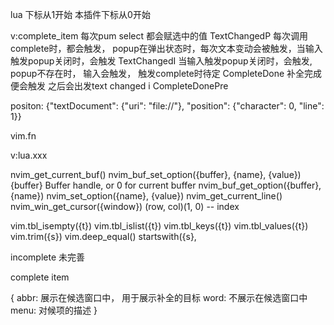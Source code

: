 lua 下标从1开始
本插件下标从0开始

v:complete_item 每次pum select 都会赋选中的值
TextChangedP 每次调用complete时，都会触发， popup在弹出状态时，每次文本变动会被触发，当输入触发popup关闭时，会触发
TextChangedI 当输入触发popup关闭时，会触发, popup不存在时， 输入会触发， 触发complete时待定
CompleteDone 补全完成便会触发 之后会出发text changed i
CompleteDonePre

positon: {"textDocument": {"uri": "file://"}, "position": {"character": 0, "line": 1}}

vim.fn

v:lua.xxx

nvim_get_current_buf()
nvim_buf_set_option({buffer}, {name}, {value})
                    {buffer}  Buffer handle, or 0 for current buffer
nvim_buf_get_option({buffer}, {name})
nvim_set_option({name}, {value})
nvim_get_current_line()
nvim_win_get_cursor({window})
				(row, col)(1, 0) -- index


vim.tbl_isempty({t})
vim.tbl_islist({t})
vim.tbl_keys({t})
vim.tbl_values({t})
vim.trim({s})
vim.deep_equal()
startswith({s},

incomplete 未完善

complete item

{
	abbr: 展示在候选窗口中， 用于展示补全的目标
	word: 不展示在候选窗口中
	menu: 对候项的描述
}
